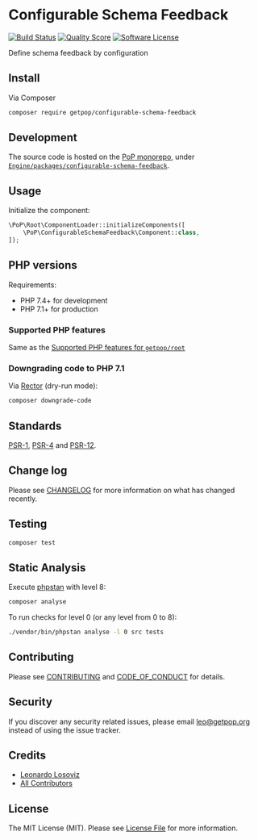 # Configurable Schema Feedback

[![Build Status][ico-travis]][link-travis]
[![Quality Score][ico-code-quality]][link-code-quality]
[![Software License][ico-license]](LICENSE.md)

<!--
[![Latest Version on Packagist][ico-version]][link-packagist]
[![Coverage Status][ico-scrutinizer]][link-scrutinizer]
[![Total Downloads][ico-downloads]][link-downloads]
-->

Define schema feedback by configuration

## Install

Via Composer

``` bash
composer require getpop/configurable-schema-feedback
```

## Development

The source code is hosted on the [PoP monorepo](https://github.com/leoloso/PoP), under [`Engine/packages/configurable-schema-feedback`](https://github.com/leoloso/PoP/tree/master/layers/Engine/packages/configurable-schema-feedback).

## Usage

Initialize the component:

``` php
\PoP\Root\ComponentLoader::initializeComponents([
    \PoP\ConfigurableSchemaFeedback\Component::class,
]);
```

## PHP versions

Requirements:

- PHP 7.4+ for development
- PHP 7.1+ for production

### Supported PHP features

Same as the [Supported PHP features for `getpop/root`](https://github.com/getpop/root/#supported-php-features)

### Downgrading code to PHP 7.1

Via [Rector](https://github.com/rectorphp/rector) (dry-run mode):

```bash
composer downgrade-code
```

## Standards

[PSR-1](https://www.php-fig.org/psr/psr-1), [PSR-4](https://www.php-fig.org/psr/psr-4) and [PSR-12](https://www.php-fig.org/psr/psr-12).

## Change log

Please see [CHANGELOG](CHANGELOG.md) for more information on what has changed recently.

## Testing

``` bash
composer test
```

## Static Analysis

Execute [phpstan](https://github.com/phpstan/phpstan) with level 8:

``` bash
composer analyse
```

To run checks for level 0 (or any level from 0 to 8):

``` bash
./vendor/bin/phpstan analyse -l 0 src tests
```

## Contributing

Please see [CONTRIBUTING](CONTRIBUTING.md) and [CODE_OF_CONDUCT](CODE_OF_CONDUCT.md) for details.

## Security

If you discover any security related issues, please email leo@getpop.org instead of using the issue tracker.

## Credits

- [Leonardo Losoviz][link-author]
- [All Contributors][link-contributors]

## License

The MIT License (MIT). Please see [License File](LICENSE.md) for more information.

[ico-version]: https://img.shields.io/packagist/v/getpop/configurable-schema-feedback.svg?style=flat-square
[ico-license]: https://img.shields.io/badge/license-MIT-brightgreen.svg?style=flat-square
[ico-travis]: https://img.shields.io/travis/getpop/configurable-schema-feedback/master.svg?style=flat-square
[ico-scrutinizer]: https://img.shields.io/scrutinizer/coverage/g/getpop/configurable-schema-feedback.svg?style=flat-square
[ico-code-quality]: https://img.shields.io/scrutinizer/g/getpop/configurable-schema-feedback.svg?style=flat-square
[ico-downloads]: https://img.shields.io/packagist/dt/getpop/configurable-schema-feedback.svg?style=flat-square

[link-packagist]: https://packagist.org/packages/getpop/configurable-schema-feedback
[link-travis]: https://travis-ci.org/getpop/configurable-schema-feedback
[link-scrutinizer]: https://scrutinizer-ci.com/g/getpop/configurable-schema-feedback/code-structure
[link-code-quality]: https://scrutinizer-ci.com/g/getpop/configurable-schema-feedback
[link-downloads]: https://packagist.org/packages/getpop/configurable-schema-feedback
[link-author]: https://github.com/leoloso
[link-contributors]: ../../../../../../contributors
